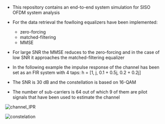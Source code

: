 - This repository contains an end-to-end system simulation for SISO OFDM system analysis
- For the data retrieval the fowlloing equalizers have been implemented:
     - zero-forcing
     - matched-filtering
     - MMSE
       
- For large SNR the MMSE reduces to the zero-forcing and in the case of low SNR it approaches the matched-filtering equalizer 
- In the following example the impulse response of the channel has been set as an FIR system with 4 taps: h = [1,   j,   0.1 + 0.5j,   0.2 + 0.2j]
- The SNR is 30 dB and the constellation is based on 16-QAM
- The number of sub-carriers is 64 out of which 9 of them are pilot signals that have been used to estimate the channel


![channel_IPR](https://github.com/Shahrokh-Hamidi/OFDM-End-to-End-simulation/assets/156338354/b6c52572-c7b2-4b86-9660-9d1f35a93841)





![constelation](https://github.com/Shahrokh-Hamidi/OFDM-End-to-End-simulation/assets/156338354/1f23f1ef-795d-4de0-a0e4-d8985b7f7944)

